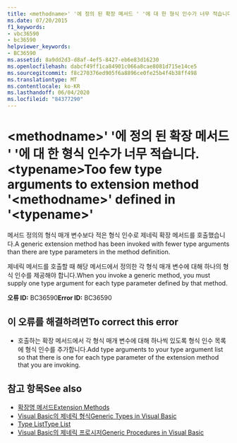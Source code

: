 ```yaml
---
title: <methodname>' '에 정의 된 확장 메서드 ' '에 대 한 형식 인수가 너무 적습니다. <typename>
ms.date: 07/20/2015
f1_keywords:
- vbc36590
- bc36590
helpviewer_keywords:
- BC36590
ms.assetid: 8a9dd2d3-d8af-4ef5-8427-eb6e83d16230
ms.openlocfilehash: dabcf49ff1ca84901c066a8cae8081d715e14ce5
ms.sourcegitcommit: f8c270376ed905f6a8896ce0fe25b4f4b38ff498
ms.translationtype: MT
ms.contentlocale: ko-KR
ms.lasthandoff: 06/04/2020
ms.locfileid: "84377290"
---
```

# <a name="too-few-type-arguments-to-extension-method-methodname-defined-in-typename"></a><span data-ttu-id="95eef-102">\<methodname>' '에 정의 된 확장 메서드 ' '에 대 한 형식 인수가 너무 적습니다. \<typename></span><span class="sxs-lookup"><span data-stu-id="95eef-102">Too few type arguments to extension method '\<methodname>' defined in '\<typename>'</span></span>
<span data-ttu-id="95eef-103">메서드 정의의 형식 매개 변수보다 적은 형식 인수로 제네릭 확장 메서드를 호출했습니다.</span><span class="sxs-lookup"><span data-stu-id="95eef-103">A generic extension method has been invoked with fewer type arguments than there are type parameters in the method definition.</span></span>  
  
 <span data-ttu-id="95eef-104">제네릭 메서드를 호출할 때 해당 메서드에서 정의한 각 형식 매개 변수에 대해 하나의 형식 인수를 제공해야 합니다.</span><span class="sxs-lookup"><span data-stu-id="95eef-104">When you invoke a generic method, you must supply one type argument for each type parameter defined by that method.</span></span>  
  
 <span data-ttu-id="95eef-105">**오류 ID:** BC36590</span><span class="sxs-lookup"><span data-stu-id="95eef-105">**Error ID:** BC36590</span></span>  
  
## <a name="to-correct-this-error"></a><span data-ttu-id="95eef-106">이 오류를 해결하려면</span><span class="sxs-lookup"><span data-stu-id="95eef-106">To correct this error</span></span>  
  
- <span data-ttu-id="95eef-107">호출하는 확장 메서드에서 각 형식 매개 변수에 대해 하나씩 있도록 형식 인수 목록에 형식 인수를 추가합니다.</span><span class="sxs-lookup"><span data-stu-id="95eef-107">Add type arguments to your type argument list so that there is one for each type parameter of the extension method that you are invoking.</span></span>  
  
## <a name="see-also"></a><span data-ttu-id="95eef-108">참고 항목</span><span class="sxs-lookup"><span data-stu-id="95eef-108">See also</span></span>

- [<span data-ttu-id="95eef-109">확장명 메서드</span><span class="sxs-lookup"><span data-stu-id="95eef-109">Extension Methods</span></span>](../programming-guide/language-features/procedures/extension-methods.md)
- [<span data-ttu-id="95eef-110">Visual Basic의 제네릭 형식</span><span class="sxs-lookup"><span data-stu-id="95eef-110">Generic Types in Visual Basic</span></span>](../programming-guide/language-features/data-types/generic-types.md)
- [<span data-ttu-id="95eef-111">Type List</span><span class="sxs-lookup"><span data-stu-id="95eef-111">Type List</span></span>](../language-reference/statements/type-list.md)
- [<span data-ttu-id="95eef-112">Visual Basic의 제네릭 프로시저</span><span class="sxs-lookup"><span data-stu-id="95eef-112">Generic Procedures in Visual Basic</span></span>](../programming-guide/language-features/data-types/generic-procedures.md)
